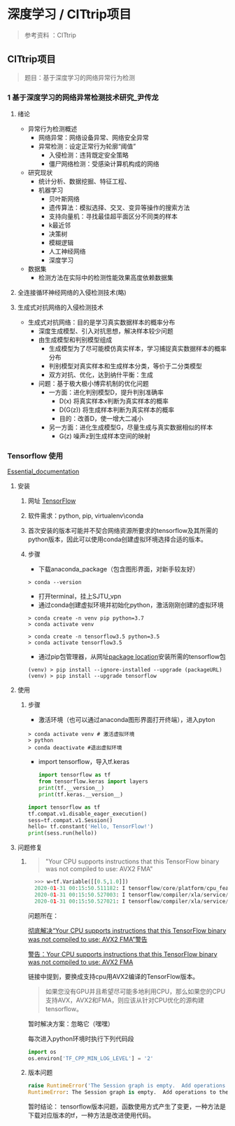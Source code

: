 # 深度学习 / CITtrip项目 

> 参考资料 ：CITtrip

## CITtrip项目

> 题目：基于深度学习的网络异常行为检测

### 1 基于深度学习的网络异常检测技术研究_尹传龙

1. 绪论

   * 异常行为检测概述
     * 网络异常：网络设备异常、网络安全异常
     * 异常检测：设定正常行为轮廓“阈值”
       * 入侵检测：违背既定安全策略
       * 僵尸网络检测：受感染计算机构成的网络
   * 研究现状
     * 统计分析、数据挖掘、特征工程、
     * 机器学习
       * 贝叶斯网络
       * 遗传算法：模拟选择、交叉、变异等操作的搜索方法
       * 支持向量机：寻找最佳超平面区分不同类的样本
       * k最近邻
       * 决策树
       * 模糊逻辑
       * 人工神经网络
       * 深度学习
   * 数据集
     * 检测方法在实际中的检测性能效果高度依赖数据集
  
2. 全连接循环神经网络的入侵检测技术(略)

3. 生成式对抗网络的入侵检测技术

   * 生成式对抗网络：目的是学习真实数据样本的概率分布
     * 深度生成模型、引入对抗思想，解决样本较少问题
     * 由生成模型和判别模型组成
       * 生成模型为了尽可能模仿真实样本，学习捕捉真实数据样本的概率分布
       * 判别模型对真实样本和生成样本分类，等价于二分类模型
       * 双方对抗、优化，达到纳什平衡：生成
     * 问题：基于极大极小博弈机制的优化问题
       * 一方面：进化判别模型D，提升判别准确率
         * D(x) 将真实样本x判断为真实样本的概率
         * D(G(z)) 将生成样本判断为真实样本的概率
         * 目的：改善D，使一增大二减小
       * 另一方面：进化生成模型G，尽量生成与真实数据相似的样本
         * G(z) 噪声z到生成样本空间的映射

### Tensorflow 使用

[Essential_documentation](https://tensorflow.google.cn/guide/)

1. 安装
   1. 网址 [TensorFlow](https://tensorflow.google.cn/)
   2. 软件需求：python, pip, virtualenv\conda
   3. 首次安装的版本可能并不契合网络资源所要求的tensorflow及其所需的python版本，因此可以使用conda创建虚拟环境选择合适的版本。
   4. 步骤
      * 下载anaconda_package（包含图形界面，对新手较友好）

      ``` shell
      > conda --version
      ```

      * 打开terminal，挂上SJTU_vpn
      * 通过conda创建虚拟环境并初始化python，激活刚刚创建的虚拟环境

      ``` shell
      > conda create -n venv pip python=3.7
      > conda activate venv
      ```

      ``` shell
      > conda create -n tensorflow3.5 python=3.5
      > conda activate tensorflow3.5
      ```

      * 通过pip包管理器，从网址[package location](https://tensorflow.google.cn/install/pip#package-location)安装所需的tensorflow包

      ``` shell
      (venv) > pip install --ignore-installed --upgrade (packageURL)
      (venv) > pip install --upgrade tensorflow
      ```

2. 使用
   1. 步骤
      * 激活环境（也可以通过anaconda图形界面打开终端），进入pyton

      ``` shell
      > conda activate venv # 激活虚拟环境
      > python
      > conda deactivate #退出虚拟环境
      ```

      * import tensorflow，导入tf.keras

          ```python
          import tensorflow as tf
          from tensorflow.keras import layers
          print(tf.__version__)
          print(tf.keras.__version__)
          ```

      ```python
      import tensorflow as tf 
      tf.compat.v1.disable_eager_execution() 
      sess=tf.compat.v1.Session() 
      hello= tf.constant('Hello, TensorFlow!') 
      print(sess.run(hello))
      ```

3. 问题修复

   1. >"Your CPU supports instructions that this TensorFlow binary was not compiled to use: AVX2 FMA"

      ```python
        >>> w=tf.Variable([[0.5,1.0]])
        2020-01-31 00:15:50.511182: I tensorflow/core/platform/cpu_feature_guard.cc:142] Your CPU supports instructions that this TensorFlow binary was not compiled to use: AVX2 FMA
        2020-01-31 00:15:50.527003: I tensorflow/compiler/xla/service/service.cc:168] XLA service 0x7f7fc1dcc1a0 initialized for platform Host (this does not guarantee that XLA will be used). Devices:
        2020-01-31 00:15:50.527021: I tensorflow/compiler/xla/service/service.cc:176]   StreamExecutor device (0): Host, Default Version
      ```

      问题所在：

      [彻底解决“Your CPU supports instructions that this TensorFlow binary was not compiled to use: AVX2 FMA”警告](https://blog.csdn.net/wlwlomo/article/details/82806118)

      [警告：Your CPU supports instructions that this TensorFlow binary was not compiled to use: AVX2 FMA](https://blog.csdn.net/hq86937375/article/details/79696023)

      链接中提到，要换成支持cpu用AVX2编译的TensorFlow版本。

      > 如果您没有GPU并且希望尽可能多地利用CPU，那么如果您的CPU支持AVX，AVX2和FMA，则应该从针对CPU优化的源构建tensorflow。

      暂时解决方案：忽略它（嘿嘿）

      每次进入python环境时执行下列代码段

      ```python
      import os
      os.environ['TF_CPP_MIN_LOG_LEVEL'] = '2'
      ```

   2. 版本问题

      ```python
      raise RuntimeError('The Session graph is empty.  Add operations to the '
      RuntimeError: The Session graph is empty.  Add operations to the graph before calling run().
      ```

      暂时结论： tensorflow版本问题，函数使用方式产生了变更，一种方法是下载对应版本的tf，一种方法是改进使用代码。